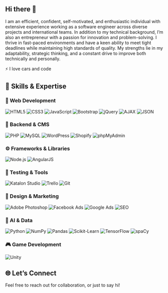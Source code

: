 ## Hi there 👋

I am an efficient, confident, self-motivated, and enthusiastic individual with extensive experience working as a software engineer across diverse projects and international teams. In addition to my technical background, I’m also an entrepreneur with a passion for innovation and problem-solving. I thrive in fast-paced environments and have a keen ability to meet tight deadlines while maintaining high standards of quality. My strengths lie in my adaptability, strategic thinking, and a constant drive to improve both technically and personally.

⚡ I love cars and code 



## 💼 Skills & Expertise


### 🚀 Web Development
![HTML5](https://img.shields.io/badge/html5-%23E34F26.svg?&style=for-the-badge&logo=html5&logoColor=white)
![CSS3](https://img.shields.io/badge/css3-%231572B6.svg?&style=for-the-badge&logo=css3&logoColor=white)
![JavaScript](https://img.shields.io/badge/javascript-%23323330.svg?&style=for-the-badge&logo=javascript&logoColor=%23F7DF1E)
![Bootstrap](https://img.shields.io/badge/bootstrap-%23563D7C.svg?&style=for-the-badge&logo=bootstrap&logoColor=white)
![jQuery](https://img.shields.io/badge/jquery-%230769AD.svg?&style=for-the-badge&logo=jquery&logoColor=white)
![AJAX](https://img.shields.io/badge/ajax-%23000000.svg?&style=for-the-badge&logo=ajax&logoColor=white)
![JSON](https://img.shields.io/badge/json-%23000000.svg?&style=for-the-badge&logo=json&logoColor=white)

### 🧠 Backend & CMS
![PHP](https://img.shields.io/badge/php-%23777BB4.svg?&style=for-the-badge&logo=php&logoColor=white)
![MySQL](https://img.shields.io/badge/mysql-%234479A1.svg?&style=for-the-badge&logo=mysql&logoColor=white)
![WordPress](https://img.shields.io/badge/wordpress-%23117AC9.svg?&style=for-the-badge&logo=wordpress&logoColor=white)
![Shopify](https://img.shields.io/badge/shopify-%237AB55C.svg?&style=for-the-badge&logo=shopify&logoColor=white)
![phpMyAdmin](https://img.shields.io/badge/phpMyAdmin-%23f89c1c.svg?&style=for-the-badge&logo=phpMyAdmin&logoColor=white)

### ⚙️ Frameworks & Libraries
![Node.js](https://img.shields.io/badge/node.js-%23339933.svg?&style=for-the-badge&logo=node.js&logoColor=white)
![AngularJS](https://img.shields.io/badge/angularjs-%23E23237.svg?&style=for-the-badge&logo=angularjs&logoColor=white)

### 🧪 Testing & Tools
![Katalon Studio](https://img.shields.io/badge/katalon-%231074EA.svg?&style=for-the-badge&logo=katalon&logoColor=white)
![Trello](https://img.shields.io/badge/trello-%23026AA7.svg?&style=for-the-badge&logo=trello&logoColor=white)
![Git](https://img.shields.io/badge/git-%23F05032.svg?&style=for-the-badge&logo=git&logoColor=white)

### 🧰 Design & Marketing
![Adobe Photoshop](https://img.shields.io/badge/photoshop-%2331A8FF.svg?&style=for-the-badge&logo=adobephotoshop&logoColor=white)
![Facebook Ads](https://img.shields.io/badge/facebookads-%231877F2.svg?&style=for-the-badge&logo=facebook&logoColor=white)
![Google Ads](https://img.shields.io/badge/googleads-%230083FF.svg?&style=for-the-badge&logo=googleads&logoColor=white)
![SEO](https://img.shields.io/badge/seo-%23000000.svg?&style=for-the-badge&logo=yoast&logoColor=white)

### 🧠 AI & Data
![Python](https://img.shields.io/badge/python-%233776AB.svg?&style=for-the-badge&logo=python&logoColor=white)
![NumPy](https://img.shields.io/badge/numpy-%23013243.svg?&style=for-the-badge&logo=numpy&logoColor=white)
![Pandas](https://img.shields.io/badge/pandas-%23150458.svg?&style=for-the-badge&logo=pandas&logoColor=white)
![Scikit-Learn](https://img.shields.io/badge/scikit--learn-%23F7931E.svg?&style=for-the-badge&logo=scikit-learn&logoColor=white)
![TensorFlow](https://img.shields.io/badge/tensorflow-%23FF6F00.svg?&style=for-the-badge&logo=tensorflow&logoColor=white)
![spaCy](https://img.shields.io/badge/spacy-%23000000.svg?&style=for-the-badge&logo=spacy&logoColor=white)

### 🎮 Game Development
![Unity](https://img.shields.io/badge/unity-%23000000.svg?&style=for-the-badge&logo=unity&logoColor=white)




## 🌐 Let’s Connect

Feel free to reach out for collaboration, or just to say hi! 

